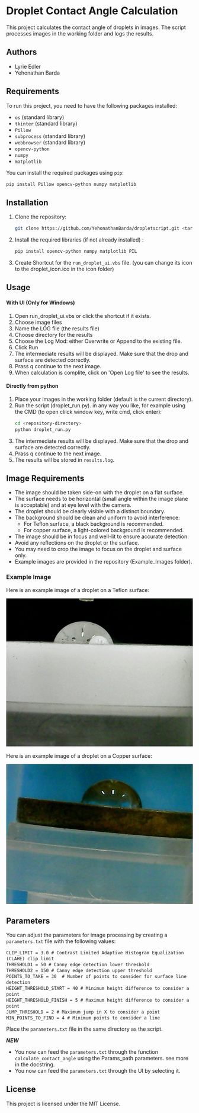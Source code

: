 # Droplet Contact Angle Calculation 

This project calculates the contact angle of droplets in images. The script processes images in the working folder and logs the results.

## Authors

- Lyrie Edler
- Yehonathan Barda

## Requirements

To run this project, you need to have the following packages installed:

- `os` (standard library)
- `tkinter` (standard library)
- `Pillow`
- `subprocess` (standard library)
- `webbrowser` (standard library)
- `opencv-python`
- `numpy`
- `matplotlib`

You can install the required packages using `pip`:

```sh
pip install Pillow opencv-python numpy matplotlib
```

## Installation

1. Clone the repository:
    ```sh
    git clone https://github.com/YehonathanBarda/dropletscript.git <target_directory_path>
    ```

2. Install the required libraries (if not already installed) :
    ```sh
    pip install opencv-python numpy matplotlib PIL
    ```
3. Create Shortcut for the `run_droplet_ui.vbs` file. (you can change its icon to the droplet_icon.ico in the icon folder)

## Usage
#### With UI (Only for Windows)
1. Open run_droplet_ui.vbs or click the shortcut if it exists.
2. Choose image files
3. Name the LOG file (the results file)
4. Choose directory for the results
5. Choose the Log Mod: either Overwrite or Append to the existing file.
7. Click Run
8. The intermediate results will be displayed. Make sure that the drop and surface are detected correctly. 
9. Prass q continue to the next image.
10. When calculation is complite, click on 'Open Log file' to see the results.

#### Directly from python
1. Place your images in the working folder (default is the current directory).
2. Run the script (droplet_run.py). in any way you like, for example using the CMD (to open clilck window key, write cmd, click enter):
    ```sh
    cd <repository-directory>
    python droplet_run.py
    ```
4. The intermediate results will be displayed. Make sure that the drop and surface are detected correctly.
5. Prass q continue to the next image.
6. The results will be stored in `results.log`.

## Image Requirements

- The image should be taken side-on with the droplet on a flat surface.
- The surface needs to be horizontal (small angle within the image plane is acceptable) and at eye level with the camera.
- The droplet should be clearly visible with a distinct boundary.
- The background should be clean and uniform to avoid interference:
  - For Teflon surface, a black background is recommended.
  - For copper surface, a light-colored background is recommended.
- The image should be in focus and well-lit to ensure accurate detection.
- Avoid any reflections on the droplet or the surface.
- You may need to crop the image to focus on the droplet and surface only.
- Example images are provided in the repository (Example_Images folder).

### Example Image

Here is an example image of a droplet on a Teflon surface:

![Teflon Surface Droplet](Example_Images/teflon1.jpg)

Here is an example image of a droplet on a Copper surface:

![Copper Surface Droplet](Example_Images/copper1.jpg)

## Parameters

You can adjust the parameters for image processing by creating a `parameters.txt` file with the following values:
```plaintext
CLIP_LIMIT = 3.0 # Contrast Limited Adaptive Histogram Equalization (CLAHE) clip limit
THRESHOLD1 = 50 # Canny edge detection lower threshold
THRESHOLD2 = 150 # Canny edge detection upper threshold
POINTS_TO_TAKE = 30  # Number of points to consider for surface line detection
HEIGHT_THRESHOLD_START = 40 # Minimum height difference to consider a point
HEIGHT_THRESHOLD_FINISH = 5 # Maximum height difference to consider a point
JUMP_THRESHOLD = 2 # Maximum jump in X to consider a point
MIN_POINTS_TO_FIND = 4 # Minimum points to consider a line
```

Place the `parameters.txt` file in the same directory as the script.

***NEW***
* You now can feed the `parameters.txt` through the function `calculate_contact_angle` using the Params_path parameters. see more in the docstring.
* You now can feed the `parameters.txt` through the UI by selecting it. 


## License

This project is licensed under the MIT License.
